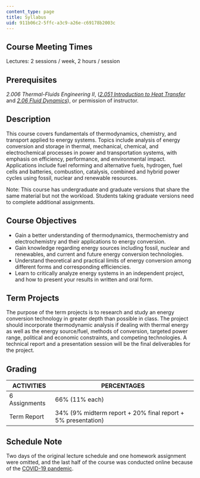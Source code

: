 ```yaml
---
content_type: page
title: Syllabus
uid: 911b06c2-5ffc-a3c9-a26e-c69178b2003c
---
```


Course Meeting Times
--------------------

Lectures: 2 sessions / week, 2 hours / session

Prerequisites
-------------

_2.006 Thermal-Fluids Engineering II_, (_[2.051 Introduction to Heat Transfer](/courses/2-051-introduction-to-heat-transfer-fall-2015/)_ and _[2.06 Fluid Dynamics](/courses/2-06-fluid-dynamics-spring-2013/)_), or permission of instructor.

Description
-----------

This course covers fundamentals of thermodynamics, chemistry, and transport applied to energy systems. Topics include analysis of energy conversion and storage in thermal, mechanical, chemical, and electrochemical processes in power and transportation systems, with emphasis on efficiency, performance, and environmental impact. Applications include fuel reforming and alternative fuels, hydrogen, fuel cells and batteries, combustion, catalysis, combined and hybrid power cycles using fossil, nuclear and renewable resources.

Note: This course has undergraduate and graduate versions that share the same material but not the workload. Students taking graduate versions need to complete additional assignments.

Course Objectives
-----------------

*   Gain a better understanding of thermodynamics, thermochemistry and electrochemistry and their applications to energy conversion.
*   Gain knowledge regarding energy sources including fossil, nuclear and renewables, and current and future energy conversion technologies.
*   Understand theoretical and practical limits of energy conversion among different forms and corresponding efficiencies.
*   Learn to critically analyze energy systems in an independent project, and how to present your results in written and oral form.

Term Projects
-------------

The purpose of the term projects is to research and study an energy conversion technology in greater depth than possible in class. The project should incorporate thermodynamic analysis if dealing with thermal energy as well as the energy source/fuel, methods of conversion, targeted power range, political and economic constraints, and competing technologies. A technical report and a presentation session will be the final deliverables for the project.

Grading
-------

| ACTIVITIES | PERCENTAGES |
| --- | --- |
| 6 Assignments | 66% (11% each) |
| Term Report | 34% (9% midterm report + 20% final report + 5% presentation) 

Schedule Note
-------------

Two days of the original lecture schedule and one homework assignment were omitted, and the last half of the course was conducted online because of the [COVID-19 pandemic](https://en.wikipedia.org/wiki/COVID-19_pandemic).